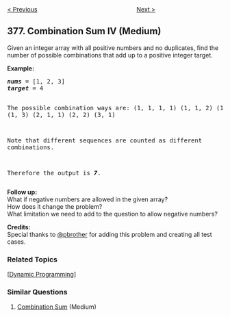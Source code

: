 <!--|This file generated by command(leetcode description); DO NOT EDIT.    |-->
<!--+----------------------------------------------------------------------+-->
<!--|@author    Openset <openset.wang@gmail.com>                           |-->
<!--|@link      https://github.com/openset                                 |-->
<!--|@home      https://github.com/openset/leetcode                        |-->
<!--+----------------------------------------------------------------------+-->

[< Previous](https://github.com/openset/leetcode/tree/master/problems/wiggle-subsequence "Wiggle Subsequence")
　　　　　　　　　　　　　　　　
[Next >](https://github.com/openset/leetcode/tree/master/problems/kth-smallest-element-in-a-sorted-matrix "Kth Smallest Element in a Sorted Matrix")

## 377. Combination Sum IV (Medium)

<p> Given an integer array with all positive numbers and no duplicates, find the number of possible combinations that add up to a positive integer target.</p>

<p><b>Example:</b>
<pre>
<i><b>nums</b></i> = [1, 2, 3]
<i><b>target</b></i> = 4

The possible combination ways are:
(1, 1, 1, 1)
(1, 1, 2)
(1, 2, 1)
(1, 3)
(2, 1, 1)
(2, 2)
(3, 1)

Note that different sequences are counted as different combinations.

Therefore the output is <i><b>7</i></b>.
</pre>
</p>

<p><b>Follow up:</b><br />
What if negative numbers are allowed in the given array?<br />
How does it change the problem?<br />
What limitation we need to add to the question to allow negative numbers? </p>

<p><b>Credits:</b><br />Special thanks to <a href="https://leetcode.com/pbrother/">@pbrother</a> for adding this problem and creating all test cases.</p>

### Related Topics
  [[Dynamic Programming](https://github.com/openset/leetcode/tree/master/tag/dynamic-programming/README.md)]

### Similar Questions
  1. [Combination Sum](https://github.com/openset/leetcode/tree/master/problems/combination-sum) (Medium)
